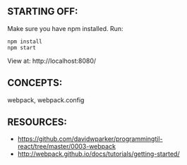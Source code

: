 ## STARTING OFF:

Make sure you have npm installed.
Run:
```
npm install
npm start
```

View at: http://localhost:8080/

## CONCEPTS:

webpack, webpack.config

## RESOURCES:

* https://github.com/davidwparker/programmingtil-react/tree/master/0003-webpack
* http://webpack.github.io/docs/tutorials/getting-started/

